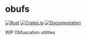 # obufs

[![Rust](https://github.com/DoumanAsh/obfus/actions/workflows/rust.yml/badge.svg)](https://github.com/DoumanAsh/obfus/actions/workflows/rust.yml)
[![Crates.io](https://img.shields.io/crates/v/obfus.svg)](https://crates.io/crates/obfus)
[![Documentation](https://docs.rs/obfus/badge.svg)](https://docs.rs/crate/obfus/)

WIP Obfuscation utilities
